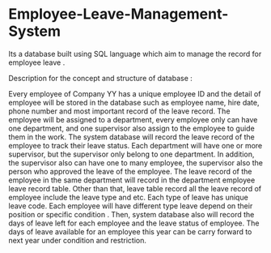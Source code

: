# Employee-Leave-Management-System
Its a database built using SQL language which aim to manage the record for employee leave .

Description for the concept and structure of database : 

Every employee of Company YY has a unique employee ID and the detail of employee will be stored in the database such as employee name, hire date, phone number and most important record of  the leave record. 
The employee will be assigned to a department, every employee only can have one department, and one supervisor also assign to the employee to guide them in the work. 
The system database will record the leave record of the employee to track their leave status.
Each department will have one or more supervisor, but the supervisor only belong to one department.
In addition, the supervisor also can have one to many employee, the supervisor also the person who approved the leave of the employee. 
The leave record of the employee in the same department will record in the department employee leave record table.
Other than that, leave table record all the leave record of employee include the leave type and etc. 
Each type of leave has unique leave code. Each employee will have different type leave depend on their position or specific condition . 
Then, system database also will record the days of leave left for each employee  and the leave status of employee. 
The days of leave available for  an employee this year can be carry forward to next year under condition and restriction.




